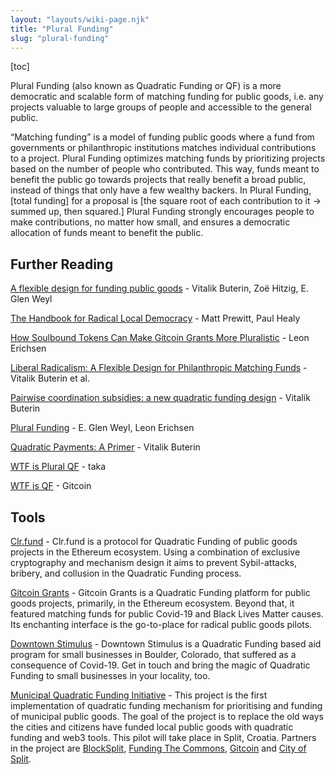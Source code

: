 ```yaml
---
layout: "layouts/wiki-page.njk"
title: "Plural Funding"
slug: "plural-funding"
---
```

[toc]

Plural Funding (also known as Quadratic Funding or QF) is a more democratic and scalable form of matching funding for public goods, i.e. any projects valuable to large groups of people and accessible to the general public.

“Matching funding” is a model of funding public goods where a fund from governments or philanthropic institutions matches individual contributions to a project. Plural Funding optimizes matching funds by prioritizing projects based on the number of people who contributed. This way, funds meant to benefit the public go towards projects that really benefit a broad public, instead of things that only have a few wealthy backers. In Plural Funding, [total funding] for a proposal is [the square root of each contribution to it → summed up, then squared.] Plural Funding strongly encourages people to make contributions, no matter how small, and ensures a democratic allocation of funds meant to benefit the public.

## Further Reading

[A flexible design for funding public goods](https://arxiv.org/pdf/1809.06421.pdf) - Vitalik Buterin, Zoë Hitzig, E. Glen Weyl

[The Handbook for Radical Local Democracy](/media/papers/The_Handbook_for_Radical_Local_Democracy.pdf) - Matt Prewitt, Paul Healy

[How Soulbound Tokens Can Make Gitcoin Grants More Pluralistic](https://gov.gitcoin.co/t/how-soulbound-tokens-can-make-gitcoin-grants-more-pluralistic/10077) - Leon Erichsen

[Liberal Radicalism: A Flexible Design for Philanthropic Matching Funds](/media/papers/liberal-radicalism.pdf) - Vitalik Buterin et al.

[Pairwise coordination subsidies: a new quadratic funding design](https://ethresear.ch/t/pairwise-coordination-subsidies-a-new-quadratic-funding-design/5553) - Vitalik Buterin

[Plural Funding](https://www.youtube.com/watch?v=RM7UFpSemjA) - E. Glen Weyl, Leon Erichsen

[Quadratic Payments: A Primer](https://vitalik.ca/general/2019/12/07/quadratic.html) - Vitalik Buterin

[WTF is Plural QF](https://tkgshn.github.io/wtfispluralqf/) - taka

[WTF is QF](https://www.wtfisqf.com/) - Gitcoin

## Tools

[Clr.fund](https://clr.fund/) - Clr.fund is a protocol for Quadratic Funding of public goods projects in the Ethereum ecosystem. Using a combination of exclusive cryptography and mechanism design it aims to prevent Sybil-attacks, bribery, and collusion in the Quadratic Funding process.

[Gitcoin Grants](https://gitcoin.co/grants/) - Gitcoin Grants is a Quadratic Funding platform for public goods projects, primarily, in the Ethereum ecosystem. Beyond that, it featured matching funds for public Covid-19 and Black Lives Matter causes. Its enchanting interface is the go-to-place for radical public goods pilots.

[Downtown Stimulus](https://downtownstimulus.com/) - Downtown Stimulus is a Quadratic Funding based aid program for small businesses in Boulder, Colorado, that suffered as a consequence of Covid-19. Get in touch and bring the magic of Quadratic Funding to small businesses in your locality, too.

[Municipal Quadratic Funding Initiative](https://splitqf.super.site/) - This project is the first implementation of quadratic funding mechanism for prioritising and funding of municipal public goods. The goal of the project is to replace the old ways the cities and citizens have funded local public goods with quadratic funding and web3 tools. This pilot will take place in Split, Croatia. Partners in the project are [BlockSplit](https://blocksplit.net/), [Funding The Commons](https://fundingthecommons.io/), [Gitcoin](https://gitcoin.co/) and [City of Split](https://split.hr/).
